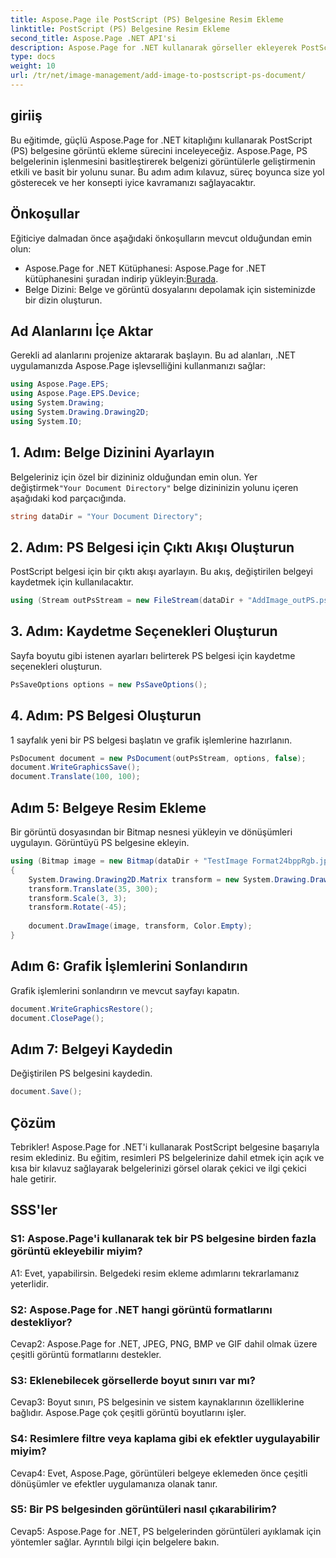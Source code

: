 ```yaml
---
title: Aspose.Page ile PostScript (PS) Belgesine Resim Ekleme
linktitle: PostScript (PS) Belgesine Resim Ekleme
second_title: Aspose.Page .NET API'si
description: Aspose.Page for .NET kullanarak görseller ekleyerek PostScript belgelerinizi nasıl geliştireceğinizi öğrenin. Sorunsuz bir deneyim için adım adım kılavuzumuzu izleyin.
type: docs
weight: 10
url: /tr/net/image-management/add-image-to-postscript-ps-document/
---
```

## giriiş

Bu eğitimde, güçlü Aspose.Page for .NET kitaplığını kullanarak PostScript (PS) belgesine görüntü ekleme sürecini inceleyeceğiz. Aspose.Page, PS belgelerinin işlenmesini basitleştirerek belgenizi görüntülerle geliştirmenin etkili ve basit bir yolunu sunar. Bu adım adım kılavuz, süreç boyunca size yol gösterecek ve her konsepti iyice kavramanızı sağlayacaktır.

## Önkoşullar

Eğiticiye dalmadan önce aşağıdaki önkoşulların mevcut olduğundan emin olun:

-  Aspose.Page for .NET Kütüphanesi: Aspose.Page for .NET kütüphanesini şuradan indirip yükleyin:[Burada](https://releases.aspose.com/page/net/).
- Belge Dizini: Belge ve görüntü dosyalarını depolamak için sisteminizde bir dizin oluşturun.

## Ad Alanlarını İçe Aktar

Gerekli ad alanlarını projenize aktararak başlayın. Bu ad alanları, .NET uygulamanızda Aspose.Page işlevselliğini kullanmanızı sağlar:

```csharp
using Aspose.Page.EPS;
using Aspose.Page.EPS.Device;
using System.Drawing;
using System.Drawing.Drawing2D;
using System.IO;
```

## 1. Adım: Belge Dizinini Ayarlayın

 Belgeleriniz için özel bir dizininiz olduğundan emin olun. Yer değiştirmek`"Your Document Directory"` belge dizininizin yolunu içeren aşağıdaki kod parçacığında.

```csharp
string dataDir = "Your Document Directory";
```

## 2. Adım: PS Belgesi için Çıktı Akışı Oluşturun

PostScript belgesi için bir çıktı akışı ayarlayın. Bu akış, değiştirilen belgeyi kaydetmek için kullanılacaktır.

```csharp
using (Stream outPsStream = new FileStream(dataDir + "AddImage_outPS.ps", FileMode.Create))
```

## 3. Adım: Kaydetme Seçenekleri Oluşturun

Sayfa boyutu gibi istenen ayarları belirterek PS belgesi için kaydetme seçenekleri oluşturun.

```csharp
PsSaveOptions options = new PsSaveOptions();
```

## 4. Adım: PS Belgesi Oluşturun

1 sayfalık yeni bir PS belgesi başlatın ve grafik işlemlerine hazırlanın.

```csharp
PsDocument document = new PsDocument(outPsStream, options, false);
document.WriteGraphicsSave();
document.Translate(100, 100);
```

## Adım 5: Belgeye Resim Ekleme

Bir görüntü dosyasından bir Bitmap nesnesi yükleyin ve dönüşümleri uygulayın. Görüntüyü PS belgesine ekleyin.

```csharp
using (Bitmap image = new Bitmap(dataDir + "TestImage Format24bppRgb.jpg"))
{
    System.Drawing.Drawing2D.Matrix transform = new System.Drawing.Drawing2D.Matrix();
    transform.Translate(35, 300);
    transform.Scale(3, 3);
    transform.Rotate(-45);
    
    document.DrawImage(image, transform, Color.Empty);
}
```

## Adım 6: Grafik İşlemlerini Sonlandırın

Grafik işlemlerini sonlandırın ve mevcut sayfayı kapatın.

```csharp
document.WriteGraphicsRestore();
document.ClosePage();
```

## Adım 7: Belgeyi Kaydedin

Değiştirilen PS belgesini kaydedin.

```csharp
document.Save();
```

## Çözüm

Tebrikler! Aspose.Page for .NET'i kullanarak PostScript belgesine başarıyla resim eklediniz. Bu eğitim, resimleri PS belgelerinize dahil etmek için açık ve kısa bir kılavuz sağlayarak belgelerinizi görsel olarak çekici ve ilgi çekici hale getirir.

## SSS'ler

### S1: Aspose.Page'i kullanarak tek bir PS belgesine birden fazla görüntü ekleyebilir miyim?

A1: Evet, yapabilirsin. Belgedeki resim ekleme adımlarını tekrarlamanız yeterlidir.

### S2: Aspose.Page for .NET hangi görüntü formatlarını destekliyor?

Cevap2: Aspose.Page for .NET, JPEG, PNG, BMP ve GIF dahil olmak üzere çeşitli görüntü formatlarını destekler.

### S3: Eklenebilecek görsellerde boyut sınırı var mı?

Cevap3: Boyut sınırı, PS belgesinin ve sistem kaynaklarının özelliklerine bağlıdır. Aspose.Page çok çeşitli görüntü boyutlarını işler.

### S4: Resimlere filtre veya kaplama gibi ek efektler uygulayabilir miyim?

Cevap4: Evet, Aspose.Page, görüntüleri belgeye eklemeden önce çeşitli dönüşümler ve efektler uygulamanıza olanak tanır.

### S5: Bir PS belgesinden görüntüleri nasıl çıkarabilirim?

Cevap5: Aspose.Page for .NET, PS belgelerinden görüntüleri ayıklamak için yöntemler sağlar. Ayrıntılı bilgi için belgelere bakın.